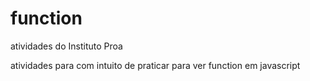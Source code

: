 # function
atividades do Instituto Proa 

atividades para com intuito de praticar para ver function em javascript
